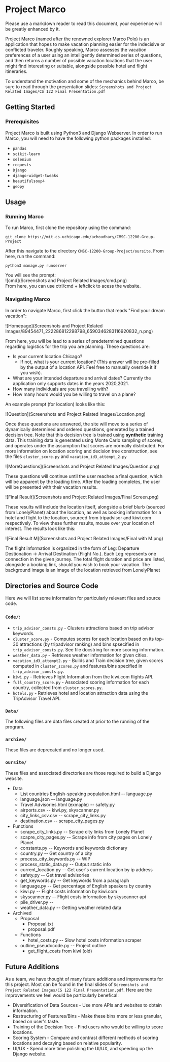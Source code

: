 # Project Marco
Please use a markdown reader to read this document, your experience will be greatly enhanced by it.


Project Marco (named after the renowned explorer Marco Polo) is an application that 
hopes to make vacation planning easier for the indecisive or conflicted traveler. Roughly speaking, 
Marco assesses the vacation preferences of a user using an intelligently determined series of 
questions, and then returns a number of possible vacation locations that the user might
find interesting or suitable, alongside possible hotel and flight itineraries. 

To understand the motivation and some of the mechanics behind Marco, be sure to read through the presentation slides: `Screenshots and Project Related Images/CS 122 Final Presentation.pdf`

<!-- toc -->


## Getting Started

### Prerequisites
Project Marco is built using Python3 and Django Webserver. In order to run Marco, you will need to have the following python packages installed:
* `pandas`
* `scikit-learn`
* `selenium`
* `requests` 
* `Django`
* `django-widget-tweaks`
* `beautifulsoup4`
* `geopy`



## Usage 
### Running Marco
To run Marco, first clone the repository using the command:

```
git clone https://mit.cs.uchicago.edu/achoudhary/CMSC-12200-Group-Project
```
After this navigate to the directory `CMSC-12200-Group-Project/oursite`. From here, run the command:
```
python3 manage.py runserver
```
You will see the prompt:    
![cmd](Screenshots and Project Related Images/cmd.png)    
From here, you can use ctrl/cmd + leftclick to acess the website. 

### Navigating Marco
In order to navigate Marco, first click the button that reads "Find your dream vacation":

![Homepage](Screenshots and Project Related Images/89454471_222286812298798_6590346283116920832_n.png)

From here, you will be lead to a series of predetermined questions regarding logistics for the trip you are planning. These questions are:

* Is your current location Chicago?
    * If not, what is your current location? (This answer will be pre-filled by the output of a location API. Feel free to manually override it if you wish).
* What are your intended departure and arrival dates? Currently the application only supports dates in the years 2020,2021.
* How many individuals are you travelling with?
* How many hours would you be willing to travel on a plane?


An example prompt (for location) looks like this:

![Question](Screenshots and Project Related Images/Location.png)

Once these questions are answered, the site will move to a series of dynamically determined and ordered questions, generated by a trained decision tree.
Note that this decision tree is trained using **synthetic** training data. This training data is generated using Monte Carlo sampling of scores, and operates 
under the assumption that scores are normally distributed. For more information on location scoring and decision tree construction, see the files `cluster_score.py` and `vacation_id3_attempt_2.py`

![MoreQuestions](Screenshots and Project Related Images/Question.png)

These questions will continue until the user reaches a final question, which will be apparent by the loading time. After the loading completes, the user will 
be presented with their vacation results.

![Final Result](Screenshots and Project Related Images/Final Screen.png)

These results will include the location itself, alongside a brief blurb (sourced from LonelyPlanet) about the location, as well as booking information
for a hotel and flight to the location, sourced from tripadvisor and kiwi.com respectively. To view these further results, mouse over your location of interest. The results look like this:

![Final Result M](Screenshots and Project Related Images/Final with M.png)

The flight information is organized in the form of Leg: Departure Destionation -> Arrival Destination (Flight No.). Each Leg represents one connection in the given journey. The total flight duration
and price are listed, alongside a booking link, should you wish to book your vacation. The background image is an image of the location retrieved from LonelyPlanet

## Directories and Source Code

Here we will list some information for particularly relevant files and source code.

### `Code/`:
* `trip_advisor_consts.py` - Clusters attractions based on trip advisor keywords.
* `cluster_score.py` - Computes scores for each location based on its top-30 attractions (by tripadvisor ranking) and bins spsecified in `trip_advisor_consts.py`. See file docstring for more scoring information.
* `weather_data.py` - Retrieves weather information for given cities.
* `vacation_id3_attempt2.py` - Builds and Train decision tree, given scores computed in `cluster_scores.py` and features/bins specified in `trip_advisor_consts.py`. 
* `kiwi.py` - Retrieves Flight Information from the kiwi.com flights API.
* `full_country_score.py` - Associated scoring information for each country, collected from `cluster_scores.py`. 
* `hotels.py` - Retrieves hotel and location attraction data using the TripAdvisor Travel API.


### `Data/` 

The following files are data files created at prior to the running of the program. 

### `archive/` 

These files are deprecated and no longer used.

### `oursite/` 

These files and associated directories are those required to build a Django website.


- Data
    - List countries English-speaking population.html -- language.py
    - language.json -- language.py
    - Travel Advisories.html (exmaple) -- safety.py
    - airports.csv -- kiwi.py, skyscanner.py
    - city_links_csv.csv -- scrape_city_links.py
    - destination.csv -- scrape_city_pages.py
- Functions
    - scrape_city_links.py -- Scrape city links from Lonely Planet
    - scapre_city_pages.py -- Scrape info from city pages on Lonely Planet
    - constants.py -- Keywords and keywords dictionary
    - country.py -- Get country of a city
    - process_city_keywords.py -- WIP
    - process_static_data.py -- Output static info
    - current_location.py -- Get user's current location by ip address
    - safety.py -- Get travel advisories
    - get_keywords.py -- Get keywords from a paragraph
    - language.py -- Get percentage of English speakers by country
    - kiwi.py -- Flight costs information by kiwi.com
    - skyscanner.py -- Flight costs information by skyscanner api
    - pile_driver.py -- 
    - weather_data.py -- Getting weather related data
- Archived
    - Proposal
        - Proposal.txt
        - proposal.pdf
    - Functions
        - hotel_costs.py -- Slow hotel costs information scraper
    - outline_pseudocode.py -- Project outline
        - get_flight_costs from kiwi (old)

## Future Additions
As a team, we have thought of many future additions and improvements for this project. Most can be found in the final slides of `Screenshots and Project Related Images/CS 122 Final Presentation.pdf`. Here are the improvements we feel would be particularly benefical:
* Diversification of Data Sources - Use more APIs and websites to obtain information.
* Restructuring of Features/Bins - Make these bins more or less granular, based on user's taste.
* Training of the Decision Tree - Find users who would be willing to score locations.
* Scoring System - Compare and contrast different methods of scoring locations and decaying based on relative popularity.
* UI/UX - Spend more time polishing the UI/UX, and speeding up the Django website. 